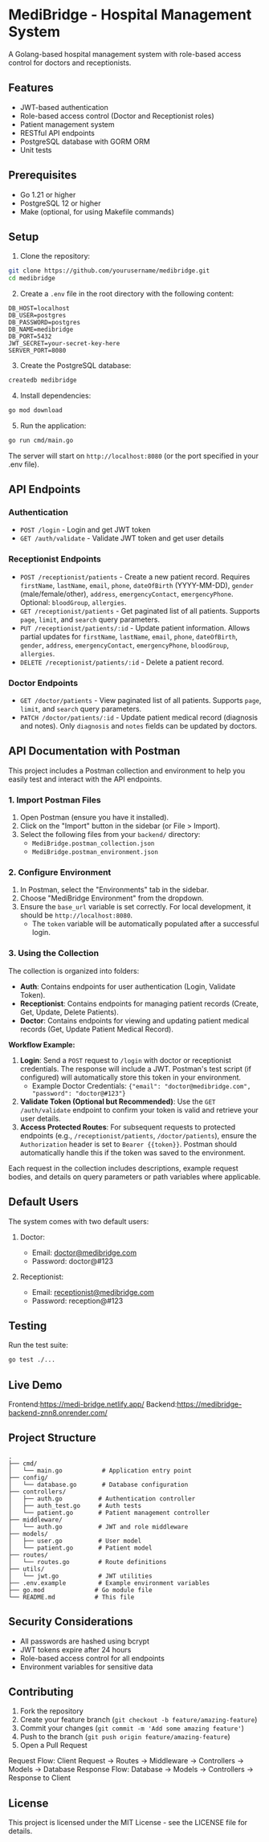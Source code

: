 # MediBridge - Hospital Management System

A Golang-based hospital management system with role-based access control for doctors and receptionists.

## Features

- JWT-based authentication
- Role-based access control (Doctor and Receptionist roles)
- Patient management system
- RESTful API endpoints
- PostgreSQL database with GORM ORM
- Unit tests

## Prerequisites

- Go 1.21 or higher
- PostgreSQL 12 or higher
- Make (optional, for using Makefile commands)

## Setup

1. Clone the repository:
```bash
git clone https://github.com/yourusername/medibridge.git
cd medibridge
```

2. Create a `.env` file in the root directory with the following content:
```
DB_HOST=localhost
DB_USER=postgres
DB_PASSWORD=postgres
DB_NAME=medibridge
DB_PORT=5432
JWT_SECRET=your-secret-key-here
SERVER_PORT=8080
```

3. Create the PostgreSQL database:
```bash
createdb medibridge
```

4. Install dependencies:
```bash
go mod download
```

5. Run the application:
```bash
go run cmd/main.go
```

The server will start on `http://localhost:8080` (or the port specified in your .env file).

## API Endpoints

### Authentication
- `POST /login` - Login and get JWT token
- `GET /auth/validate` - Validate JWT token and get user details

### Receptionist Endpoints
- `POST /receptionist/patients` - Create a new patient record. Requires `firstName`, `lastName`, `email`, `phone`, `dateOfBirth` (YYYY-MM-DD), `gender` (male/female/other), `address`, `emergencyContact`, `emergencyPhone`. Optional: `bloodGroup`, `allergies`.
- `GET /receptionist/patients` - Get paginated list of all patients. Supports `page`, `limit`, and `search` query parameters.
- `PUT /receptionist/patients/:id` - Update patient information. Allows partial updates for `firstName`, `lastName`, `email`, `phone`, `dateOfBirth`, `gender`, `address`, `emergencyContact`, `emergencyPhone`, `bloodGroup`, `allergies`.
- `DELETE /receptionist/patients/:id` - Delete a patient record.

### Doctor Endpoints
- `GET /doctor/patients` - View paginated list of all patients. Supports `page`, `limit`, and `search` query parameters.
- `PATCH /doctor/patients/:id` - Update patient medical record (diagnosis and notes). Only `diagnosis` and `notes` fields can be updated by doctors.

## API Documentation with Postman

This project includes a Postman collection and environment to help you easily test and interact with the API endpoints.

### 1. Import Postman Files

1.  Open Postman (ensure you have it installed).
2.  Click on the "Import" button in the sidebar (or File > Import).
3.  Select the following files from your `backend/` directory:
    *   `MediBridge.postman_collection.json`
    *   `MediBridge.postman_environment.json`

### 2. Configure Environment

1.  In Postman, select the "Environments" tab in the sidebar.
2.  Choose "MediBridge Environment" from the dropdown.
3.  Ensure the `base_url` variable is set correctly. For local development, it should be `http://localhost:8080`.
    *   The `token` variable will be automatically populated after a successful login.

### 3. Using the Collection

The collection is organized into folders:

*   **Auth**: Contains endpoints for user authentication (Login, Validate Token).
*   **Receptionist**: Contains endpoints for managing patient records (Create, Get, Update, Delete Patients).
*   **Doctor**: Contains endpoints for viewing and updating patient medical records (Get, Update Patient Medical Record).

**Workflow Example:**

1.  **Login**: Send a `POST` request to `/login` with doctor or receptionist credentials. The response will include a JWT. Postman's test script (if configured) will automatically store this token in your environment.
    *   Example Doctor Credentials: `{"email": "doctor@medibridge.com", "password": "doctor@#123"}`
2.  **Validate Token (Optional but Recommended)**: Use the `GET /auth/validate` endpoint to confirm your token is valid and retrieve your user details.
3.  **Access Protected Routes**: For subsequent requests to protected endpoints (e.g., `/receptionist/patients`, `/doctor/patients`), ensure the `Authorization` header is set to `Bearer {{token}}`. Postman should automatically handle this if the token was saved to the environment.

Each request in the collection includes descriptions, example request bodies, and details on query parameters or path variables where applicable.

## Default Users

The system comes with two default users:

1. Doctor:
   - Email: doctor@medibridge.com
   - Password: doctor@#123

2. Receptionist:
   - Email: receptionist@medibridge.com
   - Password: reception@#123

## Testing

Run the test suite:
```bash
go test ./...
```

## Live Demo
Frontend:https://medi-bridge.netlify.app/
Backend:https://medibridge-backend-znn8.onrender.com/

## Project Structure

```
.
├── cmd/
│   └── main.go           # Application entry point
├── config/
│   └── database.go       # Database configuration
├── controllers/
│   ├── auth.go          # Authentication controller
│   ├── auth_test.go     # Auth tests
│   └── patient.go       # Patient management controller
├── middleware/
│   └── auth.go          # JWT and role middleware
├── models/
│   ├── user.go          # User model
│   └── patient.go       # Patient model
├── routes/
│   └── routes.go        # Route definitions
├── utils/
│   └── jwt.go           # JWT utilities
├── .env.example         # Example environment variables
├── go.mod              # Go module file
└── README.md           # This file
```

## Security Considerations

- All passwords are hashed using bcrypt
- JWT tokens expire after 24 hours
- Role-based access control for all endpoints
- Environment variables for sensitive data

## Contributing

1. Fork the repository
2. Create your feature branch (`git checkout -b feature/amazing-feature`)
3. Commit your changes (`git commit -m 'Add some amazing feature'`)
4. Push to the branch (`git push origin feature/amazing-feature`)
5. Open a Pull Request

Request Flow:
Client Request → Routes → Middleware → Controllers → Models → Database
Response Flow:
Database → Models → Controllers → Response to Client

## License

This project is licensed under the MIT License - see the LICENSE file for details.
